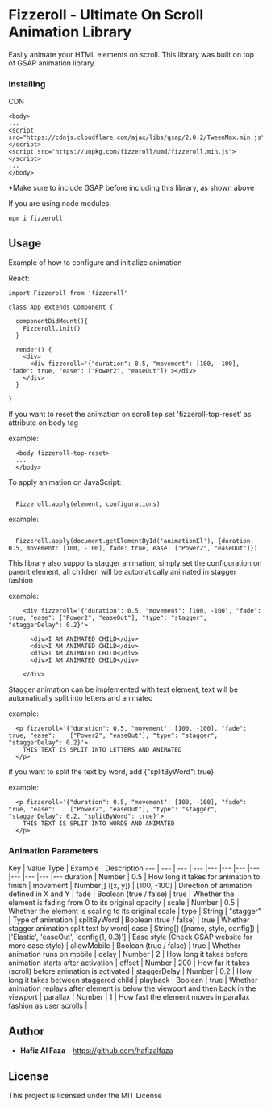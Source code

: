 # Fizzeroll - Ultimate On Scroll Animation Library

Easily animate your HTML elements on scroll. This library was built on top of GSAP animation library.

### Installing

CDN

```
<body>
...
<script src="https://cdnjs.cloudflare.com/ajax/libs/gsap/2.0.2/TweenMax.min.js"></script>
<script src="https://unpkg.com/fizzeroll/umd/fizzeroll.min.js"></script>
...
</body>
```

*Make sure to include GSAP before including this library, as shown above





If you are using node modules:
```
npm i fizzeroll
```

## Usage

Example of how to configure and initialize animation

React:

```
import Fizzeroll from 'fizzeroll'

class App extends Component {

  componentDidMount(){
    Fizzeroll.init()
  }

  render() {
    <div>
      <div fizzeroll='{"duration": 0.5, "movement": [100, -100], "fade": true, "ease": ["Power2", "easeOut"]}'></div>
    </div>
  }

}
```

If you want to reset the animation on scroll top set 'fizzeroll-top-reset' as attribute on body tag

example:

```
  <body fizzeroll-top-reset>
  ...
  </body>

```


To apply animation on JavaScript:

```

  Fizzeroll.apply(element, configurations)

```


example:

```

  Fizzeroll.apply(document.getElementById('animationEl'), {duration: 0.5, movement: [100, -100], fade: true, ease: ["Power2", "easeOut"]})

```


This library also supports stagger animation, simply set the configuration on parent element, all children will be automatically animated in stagger fashion

example: 

```
    <div fizzeroll='{"duration": 0.5, "movement": [100, -100], "fade": true, "ease": ["Power2", "easeOut"], "type": "stagger", "staggerDelay": 0.2}'>

      <div>I AM ANIMATED CHILD</div>
      <div>I AM ANIMATED CHILD</div>
      <div>I AM ANIMATED CHILD</div>
      <div>I AM ANIMATED CHILD</div>

    </div>
```


Stagger animation can be implemented with text element, text will be automatically split into letters and animated

example:

```
  <p fizzeroll='{"duration": 0.5, "movement": [100, -100], "fade": true, "ease":    ["Power2", "easeOut"], "type": "stagger", "staggerDelay": 0.2}'>
    THIS TEXT IS SPLIT INTO LETTERS AND ANIMATED
  </p>
```

if you want to split the text by word, add {"splitByWord": true}

example:

```
  <p fizzeroll='{"duration": 0.5, "movement": [100, -100], "fade": true, "ease":    ["Power2", "easeOut"], "type": "stagger", "staggerDelay": 0.2, "splitByWord": true}'>
    THIS TEXT IS SPLIT INTO WORDS AND ANIMATED
  </p>
```


### Animation Parameters

Key | Value Type | Example | Description
--- | --- | --- | --- |--- |--- |--- |--- |--- |--- |--- |---
duration | Number | 0.5 | How long it takes for animation to finish | 
movement | Number[] ([x, y]) | [100, -100] | Direction of animation defined in X and Y |
fade | Boolean (true / false) | true | Whether the element is fading from 0 to its original opacity |
scale | Number | 0.5 | Whether the element is scaling to its original scale |
type | String | "stagger" | Type of animation |
splitByWord | Boolean (true / false) | true | Whether stagger animation split text by word|
ease | String[] ([name, style, config]) | ['Elastic', 'easeOut', 'config(1, 0.3)'] | Ease style (Check GSAP website for more ease style) |
allowMobile | Boolean (true / false) | true | Whether animation runs on mobile |
delay | Number | 2 | How long it takes before animation starts after activation |
offset | Number | 200 | How far it takes (scroll) before animation is activated |
staggerDelay | Number | 0.2 | How long it takes between staggered child |
playback | Boolean | true | Whether animation replays after element is below the viewport and then back in the viewport |
parallax | Number | 1 | How fast the element moves in parallax fashion as user scrolls |

## Author

* **Hafiz Al Faza** - https://github.com/hafizalfaza

## License

This project is licensed under the MIT License